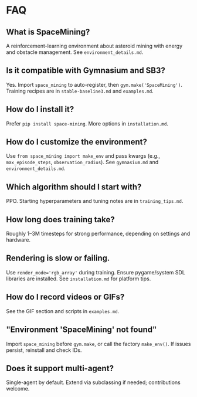 # FAQ

## What is SpaceMining?
A reinforcement-learning environment about asteroid mining with energy and obstacle management. See `environment_details.md`.

## Is it compatible with Gymnasium and SB3?
Yes. Import `space_mining` to auto-register, then `gym.make('SpaceMining')`. Training recipes are in `stable-baseline3.md` and `examples.md`.

## How do I install it?
Prefer `pip install space-mining`. More options in `installation.md`.

## How do I customize the environment?
Use `from space_mining import make_env` and pass kwargs (e.g., `max_episode_steps`, `observation_radius`). See `gymnasium.md` and `environment_details.md`.

## Which algorithm should I start with?
PPO. Starting hyperparameters and tuning notes are in `training_tips.md`.

## How long does training take?
Roughly 1–3M timesteps for strong performance, depending on settings and hardware.

## Rendering is slow or failing.
Use `render_mode='rgb_array'` during training. Ensure pygame/system SDL libraries are installed. See `installation.md` for platform tips.

## How do I record videos or GIFs?
See the GIF section and scripts in `examples.md`.

## "Environment 'SpaceMining' not found"
Import `space_mining` before `gym.make`, or call the factory `make_env()`. If issues persist, reinstall and check IDs.

## Does it support multi-agent?
Single-agent by default. Extend via subclassing if needed; contributions welcome.

